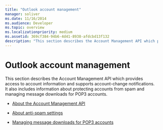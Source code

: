 ```yaml
---
title: "Outlook account management"
manager: soliver
ms.date: 11/16/2014
ms.audience: Developer
ms.topic: overview
ms.localizationpriority: medium
ms.assetid: 369cf384-94b6-4d41-8938-afdcbd13f132
description: "This section describes the Account Management API which provides access to account information and supports account-change notifications. It also includes information about protecting accounts from spam and managing message downloads for POP3 accounts."
---
```


# Outlook account management

This section describes the Account Management API which provides access to account information and supports account-change notifications. It also includes information about protecting accounts from spam and managing message downloads for POP3 accounts.

- [About the Account Management API](about-the-account-management-api.md)
    
- [About anti-spam settings](about-anti-spam-settings.md)
    
- [Managing message downloads for POP3 accounts](managing-message-downloads-for-pop3-accounts.md)
    

